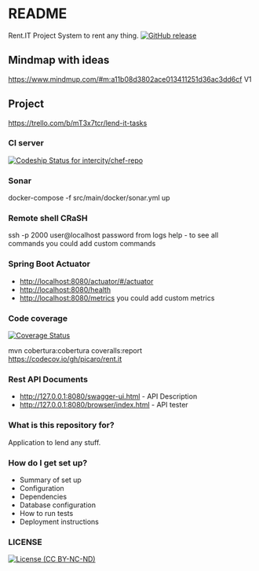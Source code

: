 # README #
Rent.IT Project
System to rent any thing.
[![GitHub release](https://img.shields.io/github/release/picaro/rent.it.svg?maxAge=2592000)](https://github.com/picaro/rent.it/releases)

## Mindmap with ideas
https://www.mindmup.com/#m:a11b08d3802ace013411251d36ac3dd6cf  V1

## Project
https://trello.com/b/mT3x7tcr/lend-it-tasks

### CI server
[ ![Codeship Status for intercity/chef-repo](https://codeship.io/projects/a9c60310-f8fa-0133-a8ad-268d110da048/status)](https://codeship.io/projects/80440)

### Sonar
docker-compose -f src/main/docker/sonar.yml up

### Remote shell CRaSH
ssh -p 2000 user@localhost
password from logs
help - to see all commands
you could add custom commands

### Spring Boot Actuator
* <http://localhost:8080/actuator/#/actuator>
* <http://localhost:8080/health>
* <http://localhost:8080/metrics> 
you could add custom metrics

### Code coverage
[![Coverage Status](http://coveralls.io/repos/github/picaro/rent.it/badge.svg?branch=master)](https://coveralls.io/github/picaro/rent.it?branch=master)

mvn cobertura:cobertura coveralls:report
https://codecov.io/gh/picaro/rent.it

### Rest API Documents

* <http://127.0.0.1:8080/swagger-ui.html> - API Description
* <http://127.0.0.1:8080/browser/index.html> - API tester

### What is this repository for? ###
Application to lend any stuff.

### How do I get set up? ###

* Summary of set up
* Configuration
* Dependencies
* Database configuration
* How to run tests
* Deployment instructions

### LICENSE 
[![License (CC BY-NC-ND)](https://github.com/picaro/rent.it/blob/master/logos/by-nc-nd.png)](http://creativecommons.org/licenses/by-nc/4.0/)